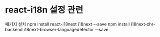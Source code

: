 # react-i18n 설정 관련

패키지 설치
npm install react-i18next i18next --save
npm install i18next-xhr-backend i18next-browser-languagedetector --save
